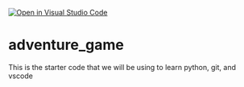 [![Open in Visual Studio Code](https://classroom.github.com/assets/open-in-vscode-2e0aaae1b6195c2367325f4f02e2d04e9abb55f0b24a779b69b11b9e10269abc.svg)](https://classroom.github.com/online_ide?assignment_repo_id=17681083&assignment_repo_type=AssignmentRepo)
# adventure_game
This is the starter code that we will be using to learn python, git, and vscode
